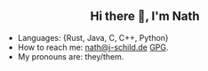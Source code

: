 <h2 align="center"> Hi there 👋, I'm Nath</h2>

- Languages: \{Rust, Java, C, C++, Python\}
- How to reach me: [nath@j-schild.de](mailto:nath@j-schild.de) [GPG](./nath.asc).
- My pronouns are: they/them.
